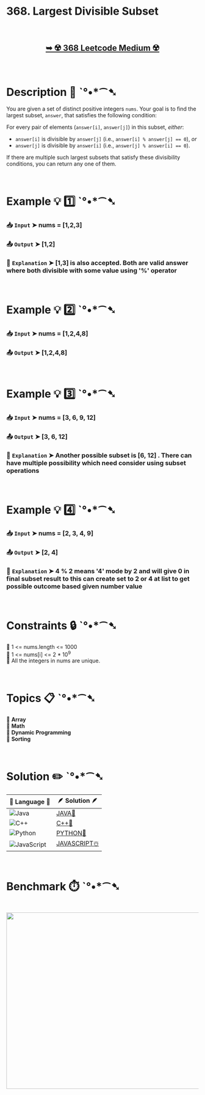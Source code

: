 # 368. Largest Divisible Subset

</br>

<h2 align="center"> 

<a href="https://leetcode.com/problems/largest-divisible-subset/?envType=daily-question&envId=2025-04-06"><strong>➥ ☢️ 368 Leetcode Medium ☢️ </strong></a>
</h2>

</br>

# Description 📜 ˋ°•*⁀➷

You are given a set of distinct positive integers `nums`.  Your goal is to find the largest subset, `answer`, that satisfies the following condition:

For every pair of elements (`answer[i]`, `answer[j]`) in this subset, *either*:

- `answer[i]` is divisible by `answer[j]` (i.e., `answer[i] % answer[j] == 0`), *or*
- `answer[j]` is divisible by `answer[i]` (i.e., `answer[j] % answer[i] == 0`).

If there are multiple such largest subsets that satisfy these divisibility conditions, you can return any one of them.

</br>

# Example 💡 1️⃣ ˋ°•*⁀➷

  ### 📥 `Input`  ➤ nums = [1,2,3]

  ### 📤 `Output`  ➤ [1,2]

  ### 🔦 `Explanation`  ➤ [1,3] is also accepted. Both are valid answer where both divisible with some value using '%' operator

</br>

# Example 💡 2️⃣ ˋ°•*⁀➷

  ### 📥 `Input` ➤ nums = [1,2,4,8]

  ### 📤 `Output`  ➤ [1,2,4,8]

</br>

# Example 💡 3️⃣ ˋ°•*⁀➷

  ### 📥 `Input` ➤ nums = [3, 6, 9, 12]

  ### 📤 `Output`  ➤ [3, 6, 12]

  ### 🔦 `Explanation`  ➤ Another possible subset is [6, 12] . There can have multiple possibility which need consider using subset operations

</br>

# Example 💡 4️⃣ ˋ°•*⁀➷

   ### 📥 `Input`  ➤ nums = [2, 3, 4, 9]

   ### 📤 `Output`  ➤ [2, 4]

   ### 🔦 `Explanation`  ➤ 4 % 2 means '4' mode by 2 and will give 0 in final subset result to this can create set to 2 or 4 at list to get possible outcome based given number value

</br>

# Constraints 🔒 ˋ°•*⁀➷

🔹 1 <= nums.length <= 1000 </br>
🔹 1 <= nums[i] <= 2 * 10<sup>9</sup> </br>
🔹 All the integers in nums are unique. </br>

</br>

# Topics 📋 ˋ°•*⁀➷

🔸 **Array**  </br>
🔸 **Math**  </br>
🔸 **Dynamic Programming**  </br>
🔸 **Sorting**  </br>


</br>

# Solution ✏️ ˋ°•*⁀➷

| 📒 Language 📒  | 🪶 Solution 🪶 |
| ------------- | ------------- |
|  ![Java](https://img.shields.io/badge/java-%23ED8B00.svg?style=for-the-badge&logo=openjdk&logoColor=white)  | [JAVA🍁]() |
|  ![C++](https://img.shields.io/badge/c++-%2300599C.svg?style=for-the-badge&logo=c%2B%2B&logoColor=white)  | [C++🎲]()  |
|  ![Python](https://img.shields.io/badge/python-3670A0?style=for-the-badge&logo=python&logoColor=ffdd54)    | [PYTHON🍰]() |
| ![JavaScript](https://img.shields.io/badge/javascript-%23323330.svg?style=for-the-badge&logo=javascript&logoColor=%23F7DF1E)   | [JAVASCRIPT☃️]() |

</br>

# Benchmark ⏱️ ˋ°•*⁀➷

<h1  align="center" >

<img src ="" width = "700px" height="462px" />

</h1>

